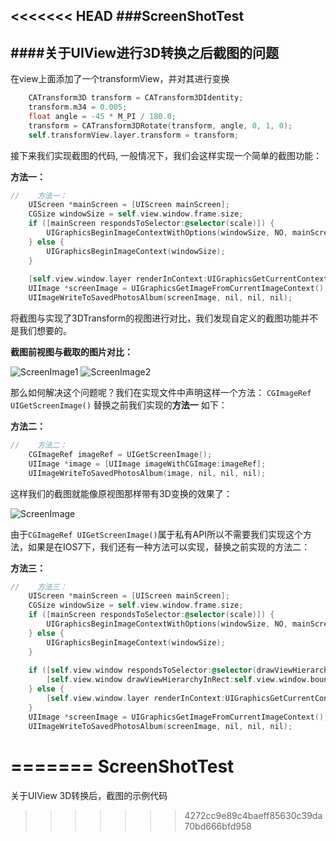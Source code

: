 <<<<<<< HEAD
###ScreenShotTest
---
####关于UIView进行3D转换之后截图的问题
---
在view上面添加了一个transformView，并对其进行变换
```objective-c
    CATransform3D transform = CATransform3DIdentity;
    transform.m34 = 0.005;
    float angle = -45 * M_PI / 180.0;
    transform = CATransform3DRotate(transform, angle, 0, 1, 0);
    self.transformView.layer.transform = transform;
```
接下来我们实现截图的代码, 一般情况下，我们会这样实现一个简单的截图功能：

**方法一：**
```objective-c
//    方法一：
    UIScreen *mainScreen = [UIScreen mainScreen];
    CGSize windowSize = self.view.window.frame.size;
    if ([mainScreen respondsToSelector:@selector(scale)]) {
        UIGraphicsBeginImageContextWithOptions(windowSize, NO, mainScreen.scale);
    } else {
        UIGraphicsBeginImageContext(windowSize);
    }
    
    [self.view.window.layer renderInContext:UIGraphicsGetCurrentContext()];
    UIImage *screenImage = UIGraphicsGetImageFromCurrentImageContext();
    UIImageWriteToSavedPhotosAlbum(screenImage, nil, nil, nil);
```
将截图与实现了3DTransform的视图进行对比，我们发现自定义的截图功能并不是我们想要的。 

**截图前视图与截取的图片对比：**  

![ScreenImage1](/images/3DTranformScreenShot/screen1.png) ![ScreenImage2](/images/3DTranformScreenShot/screen2.png) 

那么如何解决这个问题呢？我们在实现文件中声明这样一个方法：   `CGImageRef UIGetScreenImage()`
替换之前我们实现的**方法一** 如下：

**方法二：**
```objective-c
//    方法二：
    CGImageRef imageRef = UIGetScreenImage();
    UIImage *image = [UIImage imageWithCGImage:imageRef];
    UIImageWriteToSavedPhotosAlbum(image, nil, nil, nil);
```
这样我们的截图就能像原视图那样带有3D变换的效果了：

<img src="/images/3DTranformScreenShot/screen1.png" alt="ScreenImage" text-align=center>

由于`CGImageRef UIGetScreenImage()`属于私有API所以不需要我们实现这个方法，如果是在IOS7下，我们还有一种方法可以实现，替换之前实现的方法二：

**方法三：**
```objective-c
//    方法三：
    UIScreen *mainScreen = [UIScreen mainScreen];
    CGSize windowSize = self.view.window.frame.size;
    if ([mainScreen respondsToSelector:@selector(scale)]) {
        UIGraphicsBeginImageContextWithOptions(windowSize, NO, mainScreen.scale);
    } else {
        UIGraphicsBeginImageContext(windowSize);
    }
    
    if ([self.view.window respondsToSelector:@selector(drawViewHierarchyInRect:afterScreenUpdates:)]) {
        [self.view.window drawViewHierarchyInRect:self.view.window.bounds afterScreenUpdates:YES];
    } else {
        [self.view.window.layer renderInContext:UIGraphicsGetCurrentContext()];
    }
    UIImage *screenImage = UIGraphicsGetImageFromCurrentImageContext();
    UIImageWriteToSavedPhotosAlbum(screenImage, nil, nil, nil);
```
=======
ScreenShotTest
==============

关于UIView 3D转换后，截图的示例代码
>>>>>>> 4272cc9e89c4baeff85630c39da70bd666bfd958
